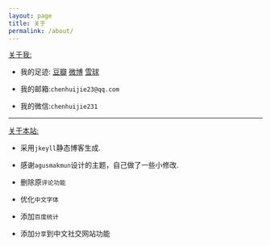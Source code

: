 ```yaml
---
layout: page
title: 关于
permalink: /about/
---
```


[关于我:]()

* 我的足迹:&nbsp;[豆瓣](http://www.douban.com/people/OrangeUFO/)&nbsp;[微博](http://weibo.com/chenhuijie23)&nbsp;[雪球](http://xueqiu.com/orangeufo)

* 我的邮箱:`chenhuijie23@qq.com`

* 我的微信:`chenhuijie231`

---

[关于本站:]()

* 采用`jkeyll`静态博客生成.

* 感谢`agusmakmun`设计的主题，自己做了一些小修改.

* 删除原`评论功能`
* 优化`中文字体`
* 添加`百度统计`
* 添加`分享`到中文社交网站功能




